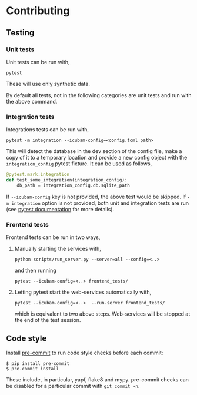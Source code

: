 # Contributing

## Testing

### Unit tests

Unit tests can be run with,
```
pytest
```

These will use only synthetic data.

By default all tests, not in the following categories
are unit tests and run with the above command.


### Integration tests

Integrations tests can be run with,

```
pytest -m integration --icubam-config=<config.toml path>
```
This will detect the database in the dev section of the config file,
make a copy of it to a temporary location and provide a new config object
with the `integration_config` pytest fixture. It can be used as follows,

```py
@pytest.mark.integration
def test_some_integration(integration_config):
    db_path = integration_config.db.sqlite_path
```

If ``--icubam-config`` key is not provided, the above test would be skipped.
If ``-m integration`` option is not provided, both unit and integration tests
are run (see [pytest
documentation](https://docs.pytest.org/en/latest/usage.html#specifying-tests-selecting-tests)
for more details).


### Frontend tests

Frontend tests can be run in two ways,

 1. Manually starting the services with,
    ```
    python scripts/run_server.py --server=all --config=<..>
    ```
    and then running
    ```
    pytest --icubam-config=<..> frontend_tests/
    ```
    
 2. Letting pytest start the web-services automatically with,
    ```
    pytest --icubam-config=<..>  --run-server frontend_tests/
    ```
    which is equivalent to two above steps. Web-services will be stopped at
    the end of the test session.

## Code style

Install [pre-commit](https://pre-commit.com/#install) to
run code style checks before each commit:

```
$ pip install pre-commit
$ pre-commit install
```

These include, in particular, yapf, flake8 and mypy. pre-commit checks can be
disabled for a particular commit with `git commit -n`.
